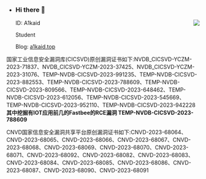 - ### Hi there 👋

  <img align="right" src="https://github-readme-stats.vercel.app/api?username=for-A1kaid&show_icons=true&include_all_commits=true" />

  ID: A1kaid 

  Student

  Blog: [a1kaid.top](https://www.a1kaid.top)


国家工业信息安全漏洞库(CICSVD)原创漏洞证书如下:NVDB_CICSVD-YCZM-2023-71837、NVDB_CICSVD-YCZM-2023-37425、NVDB_CICSVD-YCZM-2023-31076、TEMP-NVDB-CICSVD-2023-991235、TEMP-NVDB-CICSVD-2023-882553、TEMP-NVDB-CICSVD-2023-788609、TEMP-NVDB-CICSVD-2023-809566、TEMP-NVDB-CICSVD-2023-648462、TEMP-NVDB-CICSVD-2023-612056、TEMP-NVDB-CICSVD-2023-545669、TEMP-NVDB-CICSVD-2023-952110、TEMP-NVDB-CICSVD-2023-942228 **其中挖掘有IOT应用前几的Fastbee的RCE漏洞 TEMP-NVDB-CICSVD-2023-788609**

CNVD国家信息安全漏洞共享平台原创漏洞证书如下:CNVD-2023-68064、CNVD-2023-68065、CNVD-2023-68066、CNVD-2023-68067、CNVD-2023-68068、CNVD-2023-68069、CNVD-2023-68070、CNVD-2023-68071、CNVD-2023-68092、CNVD-2023-68082、CNVD-2023-68083、CNVD-2023-68084、CNVD-2023-68085、CNVD-2023-68086、CNVD-2023-68087、CNVD-2023-68090、CNVD-2023-68091
